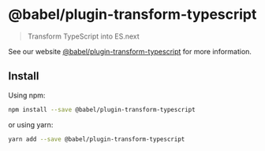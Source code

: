 # @babel/plugin-transform-typescript

> Transform TypeScript into ES.next

See our website [@babel/plugin-transform-typescript](https://babeljs.io/docs/en/next/babel-plugin-transform-typescript.html) for more information.

## Install

Using npm:

```sh
npm install --save @babel/plugin-transform-typescript
```

or using yarn:

```sh
yarn add --save @babel/plugin-transform-typescript
```
